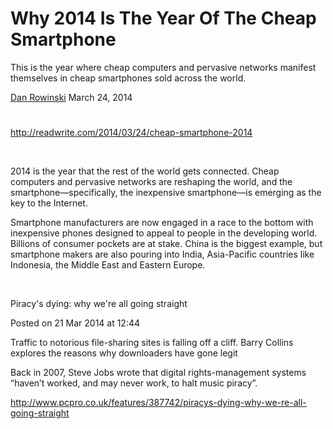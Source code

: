 <html><body><h1 itemprop="headline">Why 2014 Is The Year Of The Cheap Smartphone</h1>

This is the year where cheap computers and pervasive networks manifest themselves in cheap smartphones sold across the world.



<a href="http://readwrite.com/author/dan-rowinski" rel="author">Dan Rowinski</a> March 24, 2014



<style type="text/css"><!--

P { margin-bottom: 0.21cm; }A:link {  }

--></style> 

<p style="margin-bottom: 0cm;"><a href="http://readwrite.com/2014/03/24/cheap-smartphone-2014">http://readwrite.com/2014/03/24/cheap-smartphone-2014</a></p>

 



2014 is the year that the rest of the world gets connected. Cheap computers and pervasive networks are reshaping the world, and the smartphone—specifically, the inexpensive smartphone—is emerging as the key to the Internet.



Smartphone manufacturers are now engaged in a race to the bottom with inexpensive phones designed to appeal to people in the developing world. Billions of consumer pockets are at stake. China is the biggest example, but smartphone makers are also pouring into India, Asia-Pacific countries like Indonesia, the Middle East and Eastern Europe.



 



<style type="text/css"><!--

P { margin-bottom: 0.21cm; }A:link {  }

--></style>

<p style="margin-bottom: 0cm;">Piracy's dying: why we're all going straight</p>

<p style="margin-bottom: 0cm;"></p>

<p style="margin-bottom: 0cm;">Posted on 21 Mar 2014 at 12:44</p>

<p style="margin-bottom: 0cm;"></p>

<p style="margin-bottom: 0cm;">Traffic to notorious file-sharing sites is falling off a cliff. Barry Collins explores the reasons why downloaders have gone legit</p>

<p style="margin-bottom: 0cm;"></p>

<p style="margin-bottom: 0cm;">Back in 2007, Steve Jobs wrote that digital rights-management systems “haven’t worked, and may never work, to halt music piracy”.</p>

<p style="margin-bottom: 0cm;"><a href="http://www.pcpro.co.uk/features/387742/piracys-dying-why-we-re-all-going-straight">http://www.pcpro.co.uk/features/387742/piracys-dying-why-we-re-all-going-straight</a></p>

<p style="margin-bottom: 0cm;"></p></body></html>